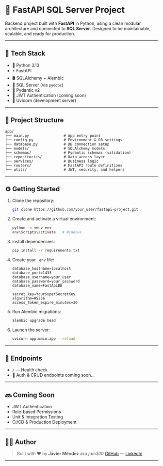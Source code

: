 # 🚀 FastAPI SQL Server Project

Backend project built with **FastAPI** in Python, using a clean modular architecture and connected to **SQL Server**.
Designed to be maintainable, scalable, and ready for production.

---

## 🧱 Tech Stack

- 🐍 Python 3.13
- ⚡ FastAPI
- 🛢️ SQLAlchemy + Alembic
- 🧮 SQL Server (via `pyodbc`)
- 🔐 Pydantic v2
- 🔄 JWT Authentication (coming soon)
- 🧪 Uvicorn (development server)

---

## 📁 Project Structure

```
app/
├── main.py                # App entry point
├── config.py              # Environment & DB settings
├── database.py            # DB connection setup
├── models/                # SQLAlchemy models
├── schemas/               # Pydantic schemas (validation)
├── repositories/          # Data access layer
├── services/              # Business logic
├── routers/               # FastAPI route definitions
└── utils/                 # JWT, security, and helpers
```

---

## ⚙️ Getting Started

1. Clone the repository:
   ```bash
   git clone https://github.com/your_user/fastapi-project.git
   ```

2. Create and activate a virtual environment:
   ```bash
   python -m venv env
   env\Scripts\activate   # Windows
   ```

3. Install dependencies:
   ```bash
   pip install -r requirements.txt
   ```

4. Create your `.env` file:
   ```env
   database_hostname=localhost
   database_port=1433
   database_username=your_user
   database_password=your_password
   database_name=FastApiDB

   secret_key=YourSuperSecretKey
   algorithm=HS256
   access_token_expire_minutes=30
   ```

5. Run Alembic migrations:
   ```bash
   alembic upgrade head
   ```

6. Launch the server:
   ```bash
   uvicorn app.main:app --reload
   ```

---

## 📡 Endpoints

- `/` — Health check
- 🔐 Auth & CRUD endpoints coming soon...

---

## 🔜 Coming Soon
- JWT Authentication
- Role-based Permissions
- Unit & Integration Testing
- CI/CD & Production Deployment

---

## 👨‍💻 Author

> Built with ❤️ by **Javier Méndez** aka _jam300_
> [GitHub](https://github.com/jam300) — [LinkedIn](https://www.linkedin.com/in/javieradanmendezmendez/)

---
